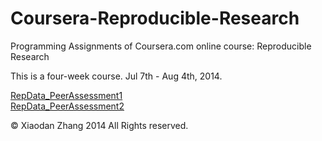 Coursera-Reproducible-Research
==============================
Programming Assignments of Coursera.com online course: Reproducible Research

This is a four-week course. Jul 7th - Aug 4th, 2014.   

[RepData_PeerAssessment1](https://github.com/Xiaodan/RepData_PeerAssessment1)  
[RepData_PeerAssessment2](https://github.com/Xiaodan/RepData_PeerAssessment2)  

© Xiaodan Zhang 2014 All Rights reserved.
